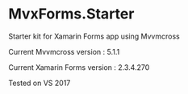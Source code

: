 # MvxForms.Starter
Starter kit for Xamarin Forms app using Mvvmcross  

Current Mvvmcross version : 5.1.1 <p>
Current Xamarin Forms version : 2.3.4.270

Tested on VS 2017
